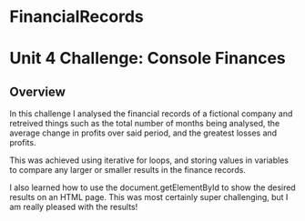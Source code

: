 # FinancialRecords

# Unit 4 Challenge: Console Finances

## Overview
 
In this challenge I analysed the financial records of a fictional company and retreived things such as the total number of months being analysed, the average change in profits over said period, and the greatest losses and profits. 

This was achieved using iterative for loops, and storing values in variables to compare any larger or smaller results in the finance records. 

I also learned how to use the document.getElementById to show the desired results on an HTML page. This was most certainly super challenging, but I am really pleased with the results! 
